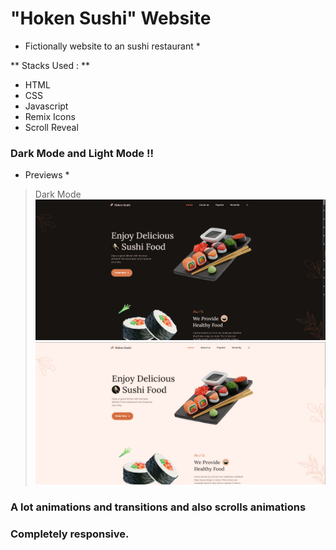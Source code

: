 # "Hoken Sushi" Website

* Fictionally website to an sushi restaurant *

 ** Stacks Used : **
- HTML
- CSS
- Javascript
- Remix Icons
- Scroll Reveal


### Dark Mode and Light Mode !!
* Previews * 

> Dark Mode
![Dark mode of Web Site](assets/img/dark-mode.png)
![Light mode of Web Site](assets/img/light-mode.png)
### A lot animations and transitions and also scrolls animations

### Completely responsive.
